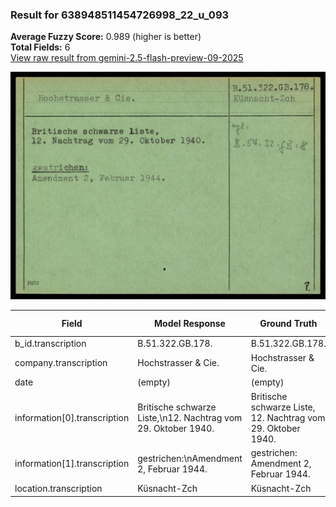 ### Result for 638948511454726998_22_u_093
**Average Fuzzy Score:** 0.989 (higher is better)<br>
**Total Fields:** 6<br>
[View raw result from gemini-2.5-flash-preview-09-2025](https://github.com/RISE-UNIBAS/humanities_data_benchmark/blob/main/results/2025-10-24/T0231/request_T0231_638948511454726998_22_u_093.json)

<img src="https://github.com/RISE-UNIBAS/humanities_data_benchmark/blob/main/benchmarks/blacklist/images/638948511454726998_22_u_093.jpg?raw=true" alt="638948511454726998_22_u_093" width="600px">

| Field | Model Response | Ground Truth | Fuzzy Score | Match |
|-------|----------------|--------------|-------------|-------|
| b_id.transcription | B.51.322.GB.178. | B.51.322.GB.178. | 1.000 | ✅ |
| company.transcription | Hochstrasser & Cie. | Hochstrasser & Cie. | 1.000 | ✅ |
| date | (empty) | (empty) | 1.000 | ✅ |
| information[0].transcription | Britische schwarze Liste,\n12. Nachtrag vom 29. Oktober 1940. | Britische schwarze Liste,<br>12. Nachtrag vom 29. Oktober 1940. | 0.975 | ✅ |
| information[1].transcription | gestrichen:\nAmendment 2, Februar 1944. | gestrichen:<br>Amendment 2, Februar 1944. | 0.961 | ✅ |
| location.transcription | Küsnacht-Zch | Küsnacht-Zch | 1.000 | ✅ |
